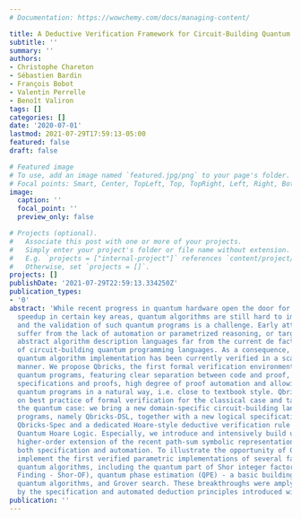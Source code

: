 ```yaml
---
# Documentation: https://wowchemy.com/docs/managing-content/

title: A Deductive Verification Framework for Circuit-Building Quantum Programs
subtitle: ''
summary: ''
authors:
- Christophe Chareton
- Sébastien Bardin
- François Bobot
- Valentin Perrelle
- Benoît Valiron
tags: []
categories: []
date: '2020-07-01'
lastmod: 2021-07-29T17:59:13-05:00
featured: false
draft: false

# Featured image
# To use, add an image named `featured.jpg/png` to your page's folder.
# Focal points: Smart, Center, TopLeft, Top, TopRight, Left, Right, BottomLeft, Bottom, BottomRight.
image:
  caption: ''
  focal_point: ''
  preview_only: false

# Projects (optional).
#   Associate this post with one or more of your projects.
#   Simply enter your project's folder or file name without extension.
#   E.g. `projects = ["internal-project"]` references `content/project/deep-learning/index.md`.
#   Otherwise, set `projects = []`.
projects: []
publishDate: '2021-07-29T22:59:13.334250Z'
publication_types:
- '0'
abstract: 'While recent progress in quantum hardware open the door for significant
  speedup in certain key areas, quantum algorithms are still hard to implement right,
  and the validation of such quantum programs is a challenge. Early attempts either
  suffer from the lack of automation or parametrized reasoning, or target high-level
  abstract algorithm description languages far from the current de facto consensus
  of circuit-building quantum programming languages. As a consequence, no significant
  quantum algorithm implementation has been currently verified in a scale-invariant
  manner. We propose Qbricks, the first formal verification environment for circuit-building
  quantum programs, featuring clear separation between code and proof, parametric
  specifications and proofs, high degree of proof automation and allowing to encode
  quantum programs in a natural way, i.e. close to textbook style. Qbricks builds
  on best practice of formal verification for the classical case and tailor them to
  the quantum case: we bring a new domain-specific circuit-building language for quantum
  programs, namely Qbricks-DSL, together with a new logical specification language
  Qbricks-Spec and a dedicated Hoare-style deductive verification rule named Hybrid
  Quantum Hoare Logic. Especially, we introduce and intensively build upon HOPS, a
  higher-order extension of the recent path-sum symbolic representation, used for
  both specification and automation. To illustrate the opportunity of Qbricks, we
  implement the first verified parametric implementations of several famous and non-trivial
  quantum algorithms, including the quantum part of Shor integer factoring (Order
  Finding - Shor-OF), quantum phase estimation (QPE) - a basic building block of many
  quantum algorithms, and Grover search. These breakthroughs were amply facilitated
  by the specification and automated deduction principles introduced within Qbricks.'
publication: ''
---
```

